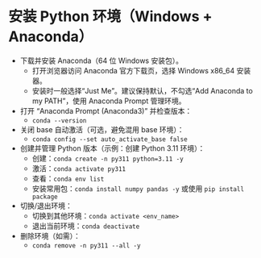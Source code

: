 # 安装 Python 环境（Windows + Anaconda）

- 下载并安装 Anaconda（64 位 Windows 安装包）。
  - 打开浏览器访问 Anaconda 官方下载页，选择 Windows x86_64 安装器。
  - 安装时一般选择“Just Me”。建议保持默认，不勾选“Add Anaconda to my PATH”，使用 Anaconda Prompt 管理环境。
- 打开 “Anaconda Prompt (Anaconda3)” 并检查版本：
  - `conda --version`
- 关闭 base 自动激活（可选，避免混用 base 环境）：
  - `conda config --set auto_activate_base false`
- 创建并管理 Python 版本（示例：创建 Python 3.11 环境）：
  - 创建：`conda create -n py311 python=3.11 -y`
  - 激活：`conda activate py311`
  - 查看：`conda env list`
  - 安装常用包：`conda install numpy pandas -y` 或使用 `pip install package`
- 切换/退出环境：
  - 切换到其他环境：`conda activate <env_name>`
  - 退出当前环境：`conda deactivate`
- 删除环境（如需）：
  - `conda remove -n py311 --all -y`
